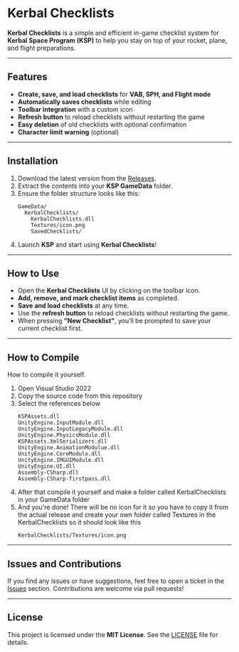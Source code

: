 # Kerbal Checklists

**Kerbal Checklists** is a simple and efficient in-game checklist system for **Kerbal Space Program (KSP)** to help you stay on top of your rocket, plane, and flight preparations.

---

## Features
- **Create, save, and load checklists** for **VAB, SPH, and Flight mode**
- **Automatically saves checklists** while editing
- **Toolbar integration** with a custom icon
- **Refresh button** to reload checklists without restarting the game
- **Easy deletion** of old checklists with optional confirmation
- **Character limit warning** (optional)

---

## Installation
1. Download the latest version from the [Releases](https://github.com/averageksp/KerbalChecklists/releases).
2. Extract the contents into your **KSP GameData** folder.
3. Ensure the folder structure looks like this:
   ```
   GameData/
     KerbalChecklists/
       KerbalChecklists.dll
       Textures/icon.png
       SavedChecklists/
   ```
4. Launch **KSP** and start using **Kerbal Checklists**!

---

## How to Use
- Open the **Kerbal Checklists** UI by clicking on the toolbar icon.
- **Add, remove, and mark checklist items** as completed.
- **Save and load checklists** at any time.
- Use the **refresh button** to reload checklists without restarting the game.
- When pressing **"New Checklist"**, you’ll be prompted to save your current checklist first.

---

## How to Compile
How to compile it yourself.

1. Open Visual Studio 2022
2. Copy the source code from this repository
3. Select the references below
   ```
   KSPAssets.dll
   UnityEngine.InputModule.dll
   UnityEngine.InputLegacyModule.dll
   UnityEngine.PhysicsModule.dll
   KSPAssets.XmlSerializers.dll
   UnityEngine.AnimationModulue.dll
   UnityEngine.CoreModule.dll
   UnityEngine.IMGUIModule.dll
   UnityEngine.UI.dll
   Assembly-CSharp.dll
   Assembly-CSharp-firstpass.dll
   ```
4. After that compile it yourself and make a folder called KerbalChecklists in your GameData folder
5. And you're done! There will be no icon for it so you have to copy it from the actual release and create your own folder called Textures in the KerbalChecklists so it should look like this
   ```
   KerbalChecklists/Textures/icon.png
   ```

---

## Issues and Contributions
If you find any issues or have suggestions, feel free to open a ticket in the [Issues](https://github.com/averageksp/KerbalChecklists/issues) section. Contributions are welcome via pull requests!

---

## License
This project is licensed under the **MIT License**. See the [LICENSE](LICENSE) file for details.

